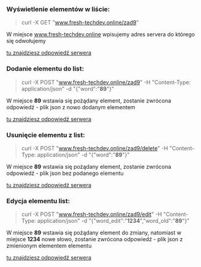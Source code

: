 ### Wyświetlenie elementów w liście:

> curl -X GET "www.fresh-techdev.online/zad9"

W miejsce www.fresh-techdev.online wpisujemy adres servera do którego się odwołujemy

[tu znajdziesz odpowiedź serwera](getresponse.json)

### Dodanie elementu do list:

> curl -X POST "www.fresh-techdev.online/zad9" -H "Content-Type: application/json" -d "{\"word\":\"**89**\"}"

W miejsce **89** wstawia się pożądany element, zostanie zwrócona odpowiedź - plik json z nowo dodanym elementem

[tu znajdziesz odpowiedź serwera](addresponse.json)

### Usunięcie elementu z list: 

> curl -X POST "www.fresh-techdev.online/zad9/delete" -H "Content-Type: application/json" -d "{\"word\":\"**89**\"}"

W miejsce **89** wstawia się pożądany element, zostanie zwrócona odpowiedź - plik json bez podanego elementu

[tu znajdziesz odpowiedź serwera](deleteresponse.json)

### Edycja elementu list: 

> curl -X POST "www.fresh-techdev.online/zad9/edit" -H "Content-Type: application/json" -d "{\"word_edit\":\"**1234**\",\"word_old\":\"**89**\"}"

 W miejsce **89** wstawia się pożądany element do zmiany, natomiast w miejsce **1234** nowe słowo, zostanie zwrócona odpowiedź - plik json z zmienionym elementem elementu

[tu znajdziesz odpowiedź serwera](editresponse.json)



